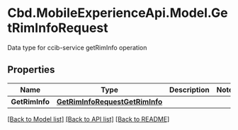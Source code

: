 # Cbd.MobileExperienceApi.Model.GetRimInfoRequest
Data type for ccib-service getRimInfo operation

## Properties

Name | Type | Description | Notes
------------ | ------------- | ------------- | -------------
**GetRimInfo** | [**GetRimInfoRequestGetRimInfo**](GetRimInfoRequestGetRimInfo.md) |  | 

[[Back to Model list]](../README.md#documentation-for-models) [[Back to API list]](../README.md#documentation-for-api-endpoints) [[Back to README]](../README.md)

